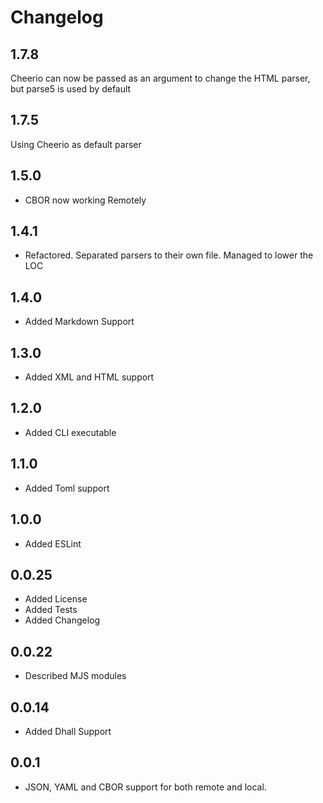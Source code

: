 # Changelog

##  1.7.8

Cheerio can now be passed as an argument to change the HTML parser, but parse5 is used by default

## 1.7.5

Using Cheerio as default parser

## 1.5.0

- CBOR now working Remotely

## 1.4.1

- Refactored. Separated parsers to their own file. Managed to lower the LOC

## 1.4.0

- Added Markdown Support

## 1.3.0

- Added XML and HTML support

## 1.2.0

- Added CLI executable

## 1.1.0

- Added Toml support

## 1.0.0

- Added ESLint

## 0.0.25

- Added License
- Added Tests
- Added Changelog

## 0.0.22

- Described MJS modules

## 0.0.14

- Added Dhall Support

## 0.0.1

- JSON, YAML and CBOR support for both remote and local.
